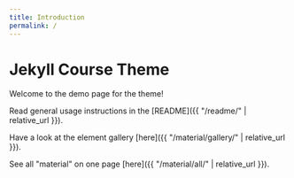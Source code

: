 ```yaml
---
title: Introduction
permalink: /
---
```


# Jekyll Course Theme

Welcome to the demo page for the theme!

Read general usage instructions in the [README]({{ "/readme/" | relative_url }}).

Have a look at the element gallery [here]({{ "/material/gallery/" | relative_url }}).

See all "material" on one page [here]({{ "/material/all/" | relative_url }}).
